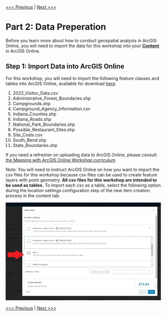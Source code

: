 [<<< Previous](Part1.md) | [Next >>>](Part3.md)  

# Part 2: Data Preperation

Before you learn more about how to conduct geospatial analysis in ArcGIS Online, you will need to import the data for this workshop into your [**Content**](https://www.arcgis.com/home/content.html) in ArcGIS Online.

## Step 1: Import Data into ArcGIS Online

For this workshop, you will need to import the following feature classes and tables into ArcGIS Online, available for download [here](https://github.com/jacobmswisher/Geospatial-Analysis-with-ArcGIS-Online/raw/main/Geospatial%20Analysis%20Workshop%20Data.zip):
1. 2022_Visitor_Data.csv
2. Administrative_Forest_Boundaries.shp
3. Campgrounds.shp
4. Campground_Agency_Information.csv
5. Indiana_Counties.shp
6. Indiana_Roads.shp
7. National_Park_Boundaries.shp
8. Possible_Restaurant_Sites.shp
9. Site_Costs.csv
10. South_Bend.shp
11. State_Boundaries.shp

If you need a refresher on uploading data to ArcGIS Online, please consult [the Mapping with ArcGIS Online Workshop curriculum](https://github.com/jacobmswisher/ArcGIS-Online/blob/main/Sections/Part3.md#method-2-importing-data-to-arcgis-online-with-the-content-tab)

Note: You will need to instruct ArcGIS Online on how you want to import the csv files for this workshop because csv files can be used to create feature layers with point geometry. **All csv files for this workshop are intended to be used as tables.** To import each csv as a table, select the following option during the location settings configuration step of the new item creation process in the content tab:

<p align="center">
  <img src="https://github.com/jacobmswisher/Geospatial-Analysis-with-ArcGIS-Online/blob/b2932ea1054597cf0ec6b9c6ded74176f1f4e97c/Sections/Images/Figure%206.jpg">
</p>

[<<< Previous](Part1.md) | [Next >>>](Part3.md)  
